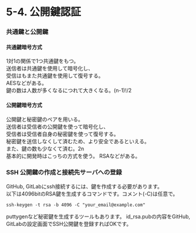 # 5-4. 公開鍵認証

### 共通鍵と公開鍵
#### 共通鍵暗号方式
1対1の関係で1つ共通鍵をもつ。  
送信者は共通鍵を使用して暗号化し、  
受信はもまた共通鍵を使用して復号する。  
AESなどがある。  
鍵の数は人数が多くなるにつれて大きくなる。(n-1)!/2  

#### 公開鍵暗号方式
公開鍵と秘密鍵のペアを用いる。  
送信者は受信者の公開鍵を使って暗号化し、  
受信者は受信者自身の秘密鍵を使って復号する。  
秘密鍵を送信しなくして済むため、より安全であるといえる。  
また、鍵の数も少なくて済む。2n  
基本的に開発時はこっちの方式を使う。
RSAなどがある。  

### SSH 公開鍵の作成と接続先サーバへの登録
GitHub, GitLabにssh接続するには、鍵を作成する必要があります。  
以下は4096bitのRSA鍵を生成するコマンドです。コメント(-C)は任意で。  

    ssh-keygen -t rsa -b 4096 -C "your_email@example.com"

puttygenなど秘密鍵を生成するツールもあります。
id_rsa.pubの内容をGitHub, GitLabの設定画面でSSH公開鍵を登録すればOKです。